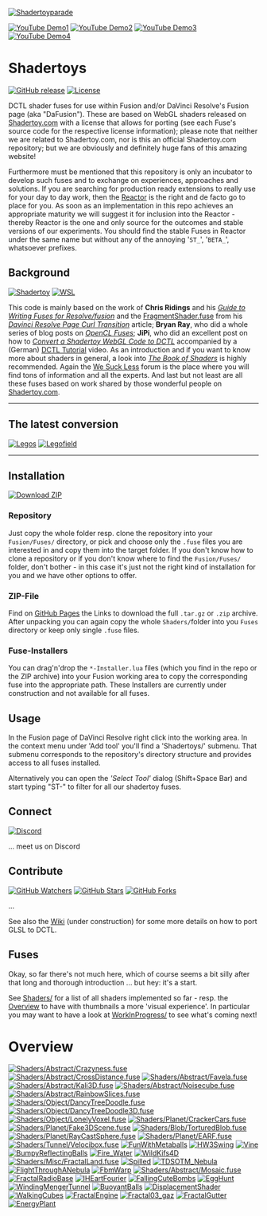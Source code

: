 [![Shadertoyparade](Site/img_subscribe.png)](https://youtu.be/oyndG0pLEQQ "WebGL to DCTL")

[![YouTube Demo1](https://img.shields.io/youtube/views/oyndG0pLEQQ?style=social)](https://youtu.be/oyndG0pLEQQ)
[![YouTube Demo2](https://img.shields.io/youtube/views/GJz8Vgi8Qws?style=social)](https://youtu.be/GJz8Vgi8Qws&t)
[![YouTube Demo3](https://img.shields.io/youtube/views/ntrp6BfVk0k?style=social)](https://youtu.be/ntrp6BfVk0k)
[![YouTube Demo4](https://img.shields.io/youtube/views/QE6--iYtikk?style=social)](https://youtu.be/QE6--iYtikk)


<!-- WebbHook anyone -->

Shadertoys
==========
[![GitHub release](https://img.shields.io/github/v/release/nmbr73/Shadertoys?include_prereleases)](https://github.com/nmbr73/Shadertoys/releases/latest) [![License](https://img.shields.io/badge/license-various-critical)](LICENSE)

DCTL shader fuses for use within Fusion and/or DaVinci Resolve's Fusion page (aka "DaFusion"). These are based on WebGL shaders released on [Shadertoy.com](https://www.shadertoy.com/) with a license that allows for porting (see each Fuse's source code for the respective license information); please note that neither we are related to Shadertoy.com, nor is this an official Shadertoy.com repository; but we are obviously and definitely huge fans of this amazing website!

Furthermore must be mentioned that this repository is only an incubator to develop such fuses and to exchange on experiences, approaches and solutions. If you are searching for production ready extensions to really use for your day to day work, then the [Reactor](https://www.steakunderwater.com/wesuckless/viewtopic.php?f=32&t=1814) is the right and de facto go to place for you. As soon as an implementation in this repo achieves an appropriate maturity we will suggest it for inclusion into the Reactor - thereby Reactor is the one and only source for the outcomes and stable versions of our experiments. You should find the stable Fuses in Reactor under the same name but without any of the annoying '`ST_`', '`BETA_`', whatsoever prefixes.

<!--
[![Shadertoyparade](https://img.shields.io/badge/-subscribe-ff0000?style=for-the-badge&logo=youtube)](https://youtu.be/oyndG0pLEQQ "WebGL to DCTL")
-->



Background
----------
[![Shadertoy](https://img.shields.io/badge/-Shadertoy-ff801f)](https://www.shadertoy.com/ "Visit Shadertoy") [![WSL](https://img.shields.io/badge/-WeSuckLess-7e6a3f)](https://www.steakunderwater.com/wesuckless/index.php "Visit 'We Suck Less")

This code is mainly based on the work of **Chris Ridings** and his *[Guide to Writing Fuses for Resolve/fusion](https://www.chrisridings.com/guide-to-writing-fuses-for-resolve-fusion-part-1/)* and the [FragmentShader.fuse](https://www.chrisridings.com/wp-content/uploads/2020/05/FragmentShader.fuse) from his *[Davinci Resolve Page Curl Transition](https://www.chrisridings.com/page-curl/)* article; **Bryan Ray**, who did a whole series of blog posts on *[OpenCL Fuses](http://www.bryanray.name/wordpress/opencl-fuses-index/)*; **JiPi**, who did an excellent post on how to *[Convert a Shadertoy WebGL Code to DCTL](https://www.steakunderwater.com/wesuckless/viewtopic.php?f=17&t=4460)* accompanied by a (German) [DCTL Tutorial](https://youtu.be/dbrPWRldmbs) video. As an introduction and if you want to know more about shaders in general, a look into *[The Book of Shaders](https://thebookofshaders.com)* is highly recommended. Again the [We Suck Less](https://www.steakunderwater.com/wesuckless/index.php) forum is the place where you will find tons of information and all the experts. And last but not least are all these fuses based on work shared by those wonderful people on [Shadertoy.com](https://www.shadertoy.com/).

---

## The latest conversion

[![Legos](https://user-images.githubusercontent.com/78935215/114916381-02082980-9e25-11eb-9b1d-2c23272ea6ac.gif)](Shaders/Object/Legos.md)
[![Legofield](Shaders/Misc/Legofield_320x180.png)](Shaders/Misc/Legofield.md)

---

Installation
------------
<!--
[![Download](https://img.shields.io/badge/download-installer-blue)](https://github.com/nmbr73/Shadertoys/releases/download/v0.1-alpha.1/Shadertoys_Installer.lua "Installer")
-->
[![Download ZIP](https://img.shields.io/badge/download-zip-blue)](https://github.com/nmbr73/Shadertoys/zipball/main "ZIP")



### Repository
Just copy the whole folder resp. clone the repository into your `Fusion/Fuses/` directory, or pick and choose only the `.fuse` files you are interested in and copy them into the target folder. If you don't know how to clone a repository or if you don't know where to find the `Fusion/Fuses/` folder, don't bother - in this case it's just not the right kind of installation for you and we have other options to offer.

### ZIP-File

Find on [GitHub Pages](https://nmbr73.github.io/Shadertoys/) the Links to download the full `.tar.gz` or `.zip` archive. After unpacking you can again copy the whole `Shaders/`folder into you `Fuses` directory or keep only single `.fuse` files.

### Fuse-Installers

You can drag'n'drop the `*-Installer.lua` files (which you find in the repo or the ZIP archive) into your Fusion working area to copy the corresponding fuse into the appropriate path. These Installers are currently under construction and not available for all fuses.

<!--
### Installer

Alternatively you can also use the installer of the v0.1-alpha.1 release: drag'n'drop the `Shadertoys_Installer.lua` onto you Fusion working area, perform the installation and restart DaVinci Resolve.
-->

<!--
[![Download](img_download.png)](https://github.com/nmbr73/Shadertoys/releases/download/v0.1-alpha.1/Shadertoys_Installer.lua)
-->

<!--
[![Download](https://img.shields.io/badge/-download-60a0ff?style=for-the-badge&logo=github)](https://github.com/nmbr73/Shadertoys/releases/download/v0.1-alpha.1/Shadertoys_Installer.lua "Installer")
-->

Usage
-----
In the Fusion page of DaVinci Resolve right click into the working area. In the context menu under 'Add tool' you'll find a 'Shadertoys/' submenu. That submenu corresponds to the repository's directory structure and provides access to all fuses installed.

Alternatively you can open the *'Select Tool'* dialog (Shift+Space Bar) and start typing "ST-" to filter for all our shadertoy fuses.


Connect
-------
[![Discord](https://img.shields.io/discord/793508729785155594?label=discord)](https://discord.gg/Zb48E4z3Pg)

<!--
[![Discord](https://img.shields.io/badge/-discord-e0e0e0?style=for-the-badge&logo=discord)](https://discord.gg/Zb48E4z3Pg "PlugIn Discord")
-->

... meet us on Discord

<!-- regrettably the iframe works on github pages bit not on github :-/ ...  iframe src="https://discord.com/widget?id=793508729785155594&theme=dark" width="350" height="500" allowtransparency="true" frameborder="0" sandbox="allow-popups allow-popups-to-escape-sandbox allow-same-origin allow-scripts"></iframe -->


Contribute
----------
[![GitHub Watchers](https://img.shields.io/github/watchers/nmbr73/Shadertoys?style=social)](https://github.com/nmbr73/Shadertoys) [![GitHub Stars](https://img.shields.io/github/stars/nmbr73/Shadertoys?style=social)](https://github.com/nmbr73/Shadertoys) [![GitHub Forks](https://img.shields.io/github/forks/nmbr73/Shadertoys?style=social)](https://github.com/nmbr73/Shadertoys)

...

See also the [Wiki](https://github.com/nmbr73/Shadertoys/wiki) (under construction) for some more details on how to port GLSL to DCTL.


Fuses
-----

Okay, so far there's not much here, which of course seems a bit silly after that long and thorough introduction ... but hey: it's a start.

See  [Shaders/](Shaders/README.md) for a list of all shaders implemented so far - resp. the [Overview](Shaders/OVERVIEW.md) to have with thumbnails a more 'visual experience'. In particular you may want to have a look at [WorkInProgress/](WorkInProgress/README.md) to see what's coming next!






Overview
========

[![Shaders/Abstract/Crazyness.fuse](Shaders/Abstract/Crazyness_320x180.png)](Shaders/Abstract/Crazyness.md)
[![Shaders/Abstract/CrossDistance.fuse](Shaders/Abstract/CrossDistance_320x180.png)](Shaders/Abstract/CrossDistance.md)
[![Shaders/Abstract/Favela.fuse](Shaders/Abstract/Favela_320x180.png)](Shaders/Abstract/Favela.md)
[![Shaders/Abstract/Kali3D.fuse](Shaders/Abstract/Kali3D_320x180.png)](Shaders/Abstract/Kali3D.md)
[![Shaders/Abstract/Noisecube.fuse](Shaders/Abstract/Noisecube_320x180.png)](Shaders/Abstract/Noisecube.md)
[![Shaders/Abstract/RainbowSlices.fuse](Shaders/Abstract/RainbowSlices_320x180.png)](Shaders/Abstract/RainbowSlices.md)
[![Shaders/Object/DancyTreeDoodle.fuse](Shaders/Object/DancyTreeDoodle_320x180.png)](Shaders/Object/DancyTreeDoodle.md)
[![Shaders/Object/DancyTreeDoodle3D.fuse](Shaders/Object/DancyTreeDoodle3D_320x180.png)](Shaders/Object/DancyTreeDoodle3D.md)
[![Shaders/Object/LonelyVoxel.fuse](Shaders/Object/LonelyVoxel_320x180.png)](Shaders/Object/LonelyVoxel.md)
[![Shaders/Planet/CrackerCars.fuse](Shaders/Planet/CrackerCars_320x180.png)](Shaders/Planet/CrackerCars.md)
[![Shaders/Planet/Fake3DScene.fuse](Shaders/Planet/Fake3DScene_320x180.png)](Shaders/Planet/Fake3DScene.md)
[![Shaders/Blob/TorturedBlob.fuse](Shaders/Blob/TorturedBlob_320x180.png)](Shaders/Blob/TorturedBlob.md)
[![Shaders/Planet/RayCastSphere.fuse](Shaders/Planet/RayCastSphere_320x180.png)](Shaders/Planet/RayCastSphere.md)
[![Shaders/Planet/EARF.fuse](Shaders/Planet/EARF_320x180.png)](Shaders/Planet/EARF.md)
[![Shaders/Tunnel/Velocibox.fuse](Shaders/Tunnel/Velocibox_320x180.png)](Shaders/Tunnel/Velocibox.md)
[![FunWithMetaballs](Shaders/Blob/FunWithMetaballs_320x180.png)](Shaders/Blob/FunWithMetaballs.md)
[![HW3Swing](Shaders/Object/HW3Swing_320x180.png)](Shaders/Object/HW3Swing.md)
[![Vine](Shaders/Abstract/Vine_320x180.png)](Shaders/Abstract/Vine.md)
[![BumpyReflectingBalls](Shaders/Abstract/BumpyReflectingBalls_320x180.png)](Shaders/Abstract/BumpyReflectingBalls.md)
[![Fire_Water](Shaders/Misc/Fire_Water_320x180.png)](Shaders/Misc/Fire_Water.md)
[![WildKifs4D](Shaders/Misc/WildKifs4D_320x180.png)](Shaders/Misc/WildKifs4D.md)
[![Shaders/Misc/FractalLand.fuse](Shaders/Misc/FractalLand_320x180.png)](Shaders/Misc/FractalLand.md)
[![Spilled](Shaders/Recursive/Spilled_320x180.png)](Shaders/Recursive/Spilled.md)
[![TDSOTM_Nebula](Shaders/Recursive/TDSOTM_Nebula_320x180.png)](Shaders/Recursive/TDSOTM_Nebula.md)
[![FlightThroughANebula](Shaders/Abstract/FlightThroughANebula_320x180.png)](Shaders/Abstract/FlightThroughANebula.md)
[![FbmWarp](Shaders/Distortion/FbmWarp_320x180.png)](Shaders/Distortion/FbmWarp.md)
[![Shaders/Abstract/Mosaic.fuse](https://user-images.githubusercontent.com/78935215/111024004-98879c00-83dc-11eb-9152-cd0ad2fd8a54.gif)](Shaders/Abstract/Mosaic.md)
[![FractalRadioBase](https://user-images.githubusercontent.com/78935215/111519940-e2afab00-8757-11eb-883a-e8578422e648.gif)](Shaders/Object/FractalRadioBase.md)
[![IHEartFourier](https://user-images.githubusercontent.com/78935215/112179345-e67d7a80-8bfa-11eb-9670-d338dfe01382.gif)](Shaders/Misc/IHeartFourier.md)
[![FallingCuteBombs](https://user-images.githubusercontent.com/78935215/112716550-55065500-8ee7-11eb-8c67-a63abf1be8f7.gif)](Shaders/Abstract/FallingCuteBombs.md)
[![EggHunt](https://user-images.githubusercontent.com/78935215/112955107-6053bd80-913f-11eb-8407-da1100e60da4.gif)](Shaders/Object/EggHunt.md)
[![WindingMengerTunnel](https://user-images.githubusercontent.com/78935215/113430326-44b81380-93da-11eb-9581-0569c1567694.gif)](Shaders/Tunnel/WindingMengerTunnel.md)
[![BuoyantBalls](https://user-images.githubusercontent.com/78935215/113590215-ab376e80-9632-11eb-9cf2-c632d25069df.gif)](Shaders/Misc/BuoyantBalls.md)
[![DisplacementShader](https://user-images.githubusercontent.com/78935215/114025552-854ddc00-9875-11eb-996b-6799996bdf7b.gif)](Shaders/Distortion/DisplacementShader.md)
[![WalkingCubes](https://user-images.githubusercontent.com/78935215/114034649-a961eb00-987e-11eb-8be4-de55b8dd1e6c.gif)](Shaders/Object/WalkingCubes.md)
[![FractalEngine](https://user-images.githubusercontent.com/78935215/111883188-11c55700-89ba-11eb-89fe-163f55daf831.gif)](Shaders/Fractals/FractalEngine.md)
[![Fractal03_gaz](https://user-images.githubusercontent.com/78935215/111883240-55b85c00-89ba-11eb-9629-5543465c4de7.gif)](Shaders/Fractals/Fractal03.md)
[![FractalGutter](https://user-images.githubusercontent.com/78935215/111883269-7f718300-89ba-11eb-8ef9-27aa8a16c7dc.gif)](Shaders/Fractals/FractalGutter.md)
[![EnergyPlant](https://user-images.githubusercontent.com/78935215/114272288-e1e7fd00-9a15-11eb-9134-8cd8c8dcb2ad.gif)](Shaders/Fractals/EnergyPlant.md)
